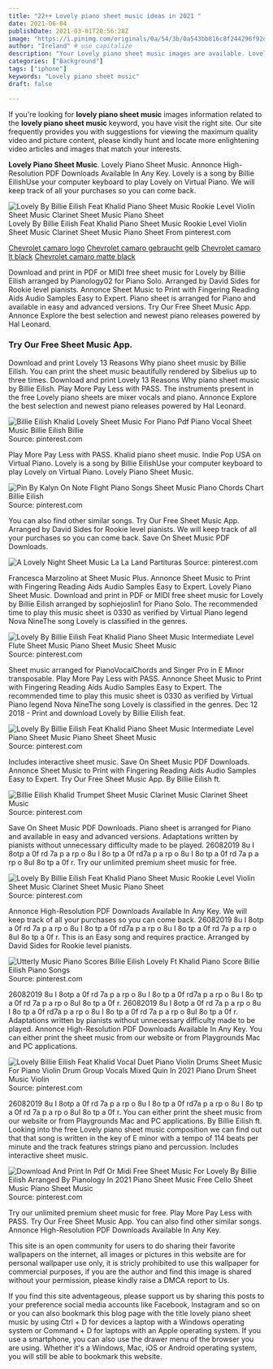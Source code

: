 ```yaml
---
title: "22++ Lovely piano sheet music ideas in 2021 "
date: 2021-06-04
publishDate: 2021-03-01T20:56:28Z
image: "https://i.pinimg.com/originals/0a/54/3b/0a543bb816c8f244296f92d273164498.png"
author: "Ireland" # use capitalize
description: "Your Lovely piano sheet music images are available. Lovely piano sheet music are a topic that is being searched for and liked by netizens now. You can Find and Download the Lovely piano sheet music files here. Download all free photos and vectors."
categories: ["Background"]
tags: ["iphone"]
keywords: "Lovely piano sheet music"
draft: false

---
```


If you're looking for **lovely piano sheet music** images information related to the **lovely piano sheet music** keyword, you have visit the right  site.  Our site frequently  provides you with  suggestions  for viewing  the maximum  quality video and picture  content, please kindly hunt and locate more enlightening video articles and images  that match your interests.

**Lovely Piano Sheet Music**. Lovely Piano Sheet Music. Annonce High-Resolution PDF Downloads Available In Any Key. Lovely is a song by Billie EilishUse your computer keyboard to play Lovely on Virtual Piano. We will keep track of all your purchases so you can come back.

![Lovely By Billie Eilish Feat Khalid Piano Sheet Music Rookie Level Violin Sheet Music Clarinet Sheet Music Piano Sheet](https://i.pinimg.com/736x/fa/a1/51/faa151815f2b97ae2ea7b46227d008ca.jpg "Lovely By Billie Eilish Feat Khalid Piano Sheet Music Rookie Level Violin Sheet Music Clarinet Sheet Music Piano Sheet")
Lovely By Billie Eilish Feat Khalid Piano Sheet Music Rookie Level Violin Sheet Music Clarinet Sheet Music Piano Sheet From pinterest.com

[Chevrolet camaro logo](/chevrolet-camaro-logo/)
[Chevrolet camaro gebraucht gelb](/chevrolet-camaro-gebraucht-gelb/)
[Chevrolet camaro lt black](/chevrolet-camaro-lt-black/)
[Chevrolet camaro matte black](/chevrolet-camaro-matte-black/)

Download and print in PDF or MIDI free sheet music for Lovely by Billie Eilish arranged by Pianology02 for Piano Solo. Arranged by David Sides for Rookie level pianists. Annonce Sheet Music to Print with Fingering Reading Aids Audio Samples Easy to Expert. Piano sheet is arranged for Piano and available in easy and advanced versions. Try Our Free Sheet Music App. Annonce Explore the best selection and newest piano releases powered by Hal Leonard.

### Try Our Free Sheet Music App.

Download and print Lovely 13 Reasons Why piano sheet music by Billie Eilish. You can print the sheet music beautifully rendered by Sibelius up to three times. Download and print Lovely 13 Reasons Why piano sheet music by Billie Eilish. Play More Pay Less with PASS. The instruments present in the free Lovely piano sheets are mixer vocals and piano. Annonce Explore the best selection and newest piano releases powered by Hal Leonard.


![Billie Eilish Khalid Lovely Sheet Music For Piano Pdf Piano Vocal Sheet Music Billie Eilish Billie](https://i.pinimg.com/736x/3b/d1/7f/3bd17fe06b67e0bce7eea8ee1e6d99c2.jpg "Billie Eilish Khalid Lovely Sheet Music For Piano Pdf Piano Vocal Sheet Music Billie Eilish Billie")
Source: pinterest.com

Play More Pay Less with PASS. Khalid piano sheet music. Indie Pop USA on Virtual Piano. Lovely is a song by Billie EilishUse your computer keyboard to play Lovely on Virtual Piano. Lovely Piano Sheet Music.

![Pin By Kalyn On Note Flight Piano Songs Sheet Music Piano Chords Chart Billie Eilish](https://i.pinimg.com/originals/3e/03/41/3e0341a8e0acf2163117794d2080ed66.png "Pin By Kalyn On Note Flight Piano Songs Sheet Music Piano Chords Chart Billie Eilish")
Source: pinterest.com

You can also find other similar songs. Try Our Free Sheet Music App. Arranged by David Sides for Rookie level pianists. We will keep track of all your purchases so you can come back. Save On Sheet Music PDF Downloads.

![A Lovely Night Sheet Music La La Land Partituras](https://i.pinimg.com/564x/b3/b0/48/b3b04857776b0ec8d3dff9d2603d3f12.jpg "A Lovely Night Sheet Music La La Land Partituras")
Source: pinterest.com

Francesca Marzolino at Sheet Music Plus. Annonce Sheet Music to Print with Fingering Reading Aids Audio Samples Easy to Expert. Lovely Piano Sheet Music. Download and print in PDF or MIDI free sheet music for Lovely by Billie Eilish arranged by sophiejoslin1 for Piano Solo. The recommended time to play this music sheet is 0330 as verified by Virtual Piano legend Nova NineThe song Lovely is classified in the genres.

![Lovely By Billie Eilish Feat Khalid Piano Sheet Music Intermediate Level Flute Sheet Music Piano Sheet Music Sheet Music](https://i.pinimg.com/originals/bb/6a/fa/bb6afa02376c0b75df36fa3b042a1aa0.jpg "Lovely By Billie Eilish Feat Khalid Piano Sheet Music Intermediate Level Flute Sheet Music Piano Sheet Music Sheet Music")
Source: pinterest.com

Sheet music arranged for PianoVocalChords and Singer Pro in E Minor transposable. Play More Pay Less with PASS. Annonce Sheet Music to Print with Fingering Reading Aids Audio Samples Easy to Expert. The recommended time to play this music sheet is 0330 as verified by Virtual Piano legend Nova NineThe song Lovely is classified in the genres. Dec 12 2018 - Print and download Lovely by Billie Eilish feat.

![Lovely By Billie Eilish Feat Khalid Piano Sheet Music Intermediate Level Piano Sheet Music Piano Sheet Sheet Music](https://i.pinimg.com/736x/7e/36/93/7e3693dd454becf37982e52b73df7ed5.jpg "Lovely By Billie Eilish Feat Khalid Piano Sheet Music Intermediate Level Piano Sheet Music Piano Sheet Sheet Music")
Source: pinterest.com

Includes interactive sheet music. Save On Sheet Music PDF Downloads. Annonce Sheet Music to Print with Fingering Reading Aids Audio Samples Easy to Expert. Try Our Free Sheet Music App. By Billie Eilish ft.

![Billie Eilish Khalid Trumpet Sheet Music Clarinet Music Clarinet Sheet Music](https://i.pinimg.com/originals/97/54/32/97543291baba928e0e1635ff18e338b3.png "Billie Eilish Khalid Trumpet Sheet Music Clarinet Music Clarinet Sheet Music")
Source: pinterest.com

Save On Sheet Music PDF Downloads. Piano sheet is arranged for Piano and available in easy and advanced versions. Adaptations written by pianists without unnecessary difficulty made to be played. 26082019 8u I 8otp a 0f rd 7a p a rp o 8u I 8o tp a 0f rd7a p a rp o 8u I 8o tp a 0f rd 7a p a rp o 8uI 8o tp a 0f r. Try our unlimited premium sheet music for free.

![Lovely By Billie Eilish Feat Khalid Piano Sheet Music Rookie Level Violin Sheet Music Clarinet Sheet Music Piano Sheet](https://i.pinimg.com/736x/fa/a1/51/faa151815f2b97ae2ea7b46227d008ca.jpg "Lovely By Billie Eilish Feat Khalid Piano Sheet Music Rookie Level Violin Sheet Music Clarinet Sheet Music Piano Sheet")
Source: pinterest.com

Annonce High-Resolution PDF Downloads Available In Any Key. We will keep track of all your purchases so you can come back. 26082019 8u I 8otp a 0f rd 7a p a rp o 8u I 8o tp a 0f rd7a p a rp o 8u I 8o tp a 0f rd 7a p a rp o 8uI 8o tp a 0f r. This is an Easy song and requires practice. Arranged by David Sides for Rookie level pianists.

![Utterly Music Piano Scores Billie Eilish Lovely Ft Khalid Piano Score Billie Eilish Piano Songs](https://i.pinimg.com/originals/21/28/71/212871adc2490b3c448dde37404792f7.png "Utterly Music Piano Scores Billie Eilish Lovely Ft Khalid Piano Score Billie Eilish Piano Songs")
Source: pinterest.com

26082019 8u I 8otp a 0f rd 7a p a rp o 8u I 8o tp a 0f rd7a p a rp o 8u I 8o tp a 0f rd 7a p a rp o 8uI 8o tp a 0f r. 26082019 8u I 8otp a 0f rd 7a p a rp o 8u I 8o tp a 0f rd7a p a rp o 8u I 8o tp a 0f rd 7a p a rp o 8uI 8o tp a 0f r. Adaptations written by pianists without unnecessary difficulty made to be played. Annonce High-Resolution PDF Downloads Available In Any Key. You can either print the sheet music from our website or from Playgrounds Mac and PC applications.

![Lovely Billie Eilish Feat Khalid Vocal Duet Piano Violin Drums Sheet Music For Piano Violin Drum Group Vocals Mixed Quin In 2021 Piano Drum Sheet Music Violin](https://i.pinimg.com/originals/b3/2b/01/b32b018bc5f9df6ad430402bba32dcc3.png "Lovely Billie Eilish Feat Khalid Vocal Duet Piano Violin Drums Sheet Music For Piano Violin Drum Group Vocals Mixed Quin In 2021 Piano Drum Sheet Music Violin")
Source: pinterest.com

26082019 8u I 8otp a 0f rd 7a p a rp o 8u I 8o tp a 0f rd7a p a rp o 8u I 8o tp a 0f rd 7a p a rp o 8uI 8o tp a 0f r. You can either print the sheet music from our website or from Playgrounds Mac and PC applications. By Billie Eilish ft. Looking into the free Lovely piano sheet music composition we can find out that that song is written in the key of E minor with a tempo of 114 beats per minute and the track features strings piano and percussion. Includes interactive sheet music.

![Download And Print In Pdf Or Midi Free Sheet Music For Lovely By Billie Eilish Arranged By Pianology In 2021 Piano Sheet Music Free Cello Sheet Music Piano Sheet Music](https://i.pinimg.com/originals/0a/54/3b/0a543bb816c8f244296f92d273164498.png "Download And Print In Pdf Or Midi Free Sheet Music For Lovely By Billie Eilish Arranged By Pianology In 2021 Piano Sheet Music Free Cello Sheet Music Piano Sheet Music")
Source: pinterest.com

Try our unlimited premium sheet music for free. Play More Pay Less with PASS. Try Our Free Sheet Music App. You can also find other similar songs. Annonce High-Resolution PDF Downloads Available In Any Key.

This site is an open community for users to do sharing their favorite wallpapers on the internet, all images or pictures in this website are for personal wallpaper use only, it is stricly prohibited to use this wallpaper for commercial purposes, if you are the author and find this image is shared without your permission, please kindly raise a DMCA report to Us.

If you find this site adventageous, please support us by sharing this posts to your preference social media accounts like Facebook, Instagram and so on or you can also bookmark this blog page with the title lovely piano sheet music by using Ctrl + D for devices a laptop with a Windows operating system or Command + D for laptops with an Apple operating system. If you use a smartphone, you can also use the drawer menu of the browser you are using. Whether it's a Windows, Mac, iOS or Android operating system, you will still be able to bookmark this website.
